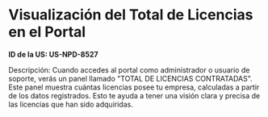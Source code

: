# Visualización del Total de Licencias en el Portal

**ID de la US: US-NPD-8527**

Descripción: Cuando accedes al portal como administrador o usuario de soporte, verás un panel llamado "TOTAL DE LICENCIAS CONTRATADAS". Este panel muestra cuántas licencias posee tu empresa, calculadas a partir de los datos registrados. Esto te ayuda a tener una visión clara y precisa de las licencias que han sido adquiridas.